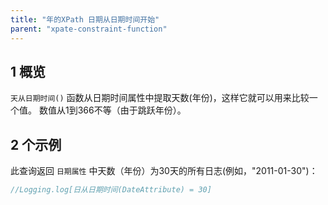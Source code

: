 ```yaml
---
title: "年的XPath 日期从日期时间开始"
parent: "xpate-constraint-function"
---
```


## 1 概览

`天从日期时间()` 函数从日期时间属性中提取天数(年份)，这样它就可以用来比较一个值。 数值从1到366不等（由于跳跃年份）。

## 2 个示例

此查询返回 `日期属性` 中天数（年份）为30天的所有日志(例如，"2011-01-30")：

```java
//Logging.log[日从日期时间(DateAttribute) = 30]
```
